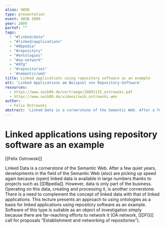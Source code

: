 ```yaml
---
alias: SWIB
type: presentation
event: SWIB 2009
year: 2009
partof: ""
tags:
  - "#linked/data"
  - "#linked/applications"
  - "#dbpedia"
  - "#repository"
  - "#ontologies"
  - "#oa-network"
  - "#dfg"
  - "#repositories"
  - '#semantic/web'
title: Linked applications using repository software as an example
alt: 'Linked Applications am Beispiel von Repository-Software'
resources:
  - https://www.swib09.de/vortraege/20091125_ostrowski.pdf
  - https://www.swib09.de/videos/swib_ostrowski.wmv
author:
  - Felix Ostrowski
abstract: 'Linked Data is a cornerstone of the Semantic Web. After a few quiet years, developments in the field of the Semantic Web (also) are picking up speed again because (open) linked data is available in large numbers thanks to projects such as DBpedia. However, data is only part of the business. Operating on this data, creating and processing it, is another cornerstone. There is a need to complement the concept of linked data with that of linked applications. This lecture presents an approach to using ontologies as a basis for linked applications using repository software as an example. Software of this type is suitable as an object of investigation simply because there are far-reaching efforts to network it (OA network, DFG call for proposals "Establishment and networking of repositories").'
---
```

# Linked applications using repository software as an example
[[Felix Ostrowski]]

Linked Data is a cornerstone of the Semantic Web. After a few quiet years, developments in the field of the Semantic Web (also) are picking up speed again because (open) linked data is available in large numbers thanks to projects such as [[DBpedia]]. However, data is only part of the business. Operating on this data, creating and processing it, is another cornerstone. There is a need to complement the concept of linked data with that of linked applications. This lecture presents an approach to using ontologies as a basis for linked applications using repository software as an example. Software of this type is suitable as an object of investigation simply because there are far-reaching efforts to network it (OA network, [[DFG]] call for proposals “Establishment and networking of repositories”).

